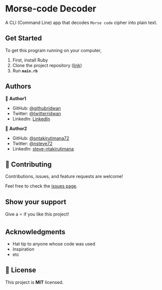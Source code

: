 # Morse-code Decoder

A CLI (Command Line) app that decodes `Morse code` cipher into plain text.


## Get Started

To get this program running on your computer,

1. First, install Ruby
2. Clone the project repository ([link](.))
3. Run **`main.rb`**


## Authors

👤 **Author1**

- GitHub: [@githubridwan](https://github.com/ridwanediallo)
- Twitter: [@twitterridwan](https://twitter.com/RidwaneD)
- LinkedIn: [LinkedIn](https://www.linkedin.com/in/ridwan-diallo)

👤 **Author2**

- GitHub: [@sntakirutimana72](github.com/sntakirutimana72)
- Twitter: [@nsteve72](https://twitter.com/nsteve72)
- LinkedIn: [steve-ntakirutimana](https://linkedin.com/in/steve-ntakirutimana/)

## 🤝 Contributing

Contributions, issues, and feature requests are welcome!

Feel free to check the [issues page](../../issues/).

## Show your support

Give a ⭐️ if you like this project!

## Acknowledgments

- Hat tip to anyone whose code was used
- Inspiration
- etc

## 📝 License

This project is **MIT** licensed.

